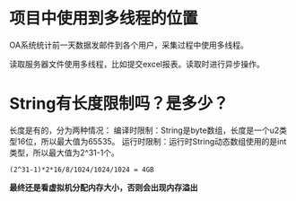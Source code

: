 # 项目中使用到多线程的位置
OA系统统计前一天数据发邮件到各个用户，采集过程中使用多线程。

读取服务器文件使用多线程，比如提交excel报表。读取时进行异步操作。

# String有长度限制吗？是多少？
长度是有的，分为两种情况：
编译时限制：String是byte数组，长度是一个u2类型16位，所以最大值为65535。
运行时限制：运行时String动态数组使用的是int类型，所以最大值为2^31-1个。

`(2^31-1)*2*16/8/1024/1024/1024 = 4GB`

**最终还是看虚拟机分配内存大小，否则会出现内存溢出**